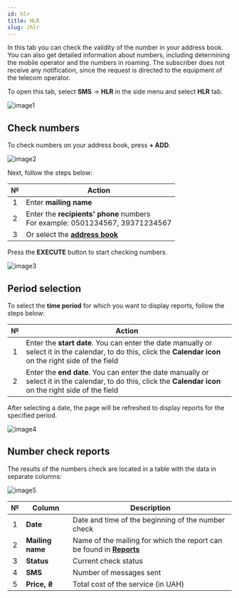```yaml
---
id: hlr
title: HLR
slug: /hlr
---
```


In this tab you can check the validity of the number in your address book. You can also get detailed information about numbers, including determining the mobile operator and the numbers in roaming. The subscriber does not receive any notification, since the request is directed to the equipment of the telecom operator.

To open this tab, select **SMS** → **HLR** in the side menu and select **HLR** tab.

![image1](/img/en/sms_hlr_hlr/image1.png)

## Check numbers

To check numbers on your address book, press **+ ADD**.

![image2](/img/en/sms_hlr_hlr/image2.png)

Next, follow the steps below:

|  №  | Action |
| :-: | ------ |
| 1 | Enter **mailing name** |
| 2 | Enter the **recipients' phone** numbers <br/> For example: 0501234567, 39371234567 |
| 3 | Or select the [**address book**](../address_book/recipients.md) |

Press the **EXECUTE** button to start checking numbers.

![image3](/img/en/sms_hlr_hlr/image3.png)

## Period selection

To select the **time period** for which you want to display reports, follow the steps below:

|  №  | Action |
| :-: | ------ |
| 1 | Enter the **start date**. You can enter the date manually or select it in the calendar, to do this, click the **Calendar icon** on the right side of the field |
| 2 | Enter the **end date**. You can enter the date manually or select it in the calendar, to do this, click the **Calendar icon** on the right side of the field |

After selecting a date, the page will be refreshed to display reports for the specified period.

![image4](/img/en/sms_hlr_hlr/image4.png)

## Number check reports

The results of the numbers check are located in a table with the data in separate columns:

![image5](/img/en/sms_hlr_hlr/image5.png)

|  №  | Column | Description |
| :-: | ------ | ----------- |
| 1 | **Date** | Date and time of the beginning of the number check |
| 2 | **Mailing name** | Name of the mailing for which the report can be found in [**Reports**](../reports/bulk_sms_reports.md) |
| 3 | **Status** | Current check status |
| 4 | **SMS** | Number of messages sent |
| 5 | **Price, ₴** | Total cost of the service (in UAH) |
